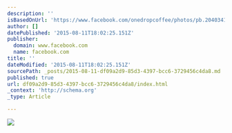 ```yaml
---
description: ''
isBasedOnUrl: 'https://www.facebook.com/onedropcoffee/photos/pb.204034179700972.-2207520000.1439315696./292266174211105/?type=3&theater'
author: []
datePublished: '2015-08-11T18:02:25.151Z'
publisher:
  domain: www.facebook.com
  name: facebook.com
title: ''
dateModified: '2015-08-11T18:02:25.151Z'
sourcePath: _posts/2015-08-11-df09a2d9-85d3-4397-bcc6-3729456c4da8.md
published: true
url: df09a2d9-85d3-4397-bcc6-3729456c4da8/index.html
_context: 'http://schema.org'
_type: Article

---
```

![](https://scontent-sea1-1.xx.fbcdn.net/hphotos-prn2/v/t1.0-9/546952_292266174211105_947435819_n.jpg?oh=34f5bf37a760ac949f201bdc4e62e142&oe=56442D2D)